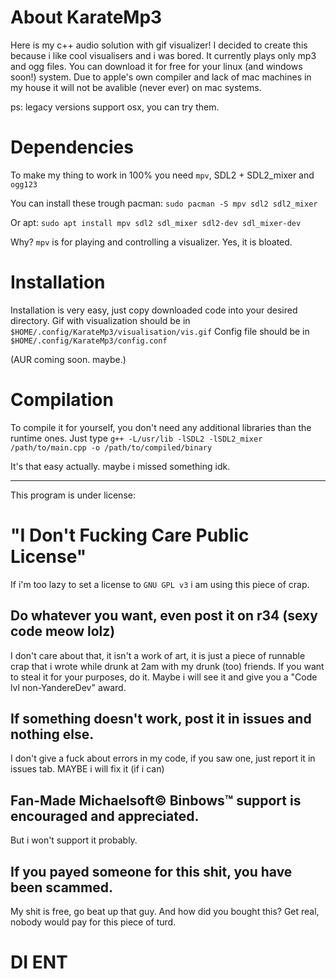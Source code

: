 # About KarateMp3
Here is my c++ audio solution with gif visualizer!
I decided to create this because i like cool visualisers and i was bored.
It currently plays only mp3 and ogg files.
You can download it for free for your linux (and windows soon!) system.
Due to apple's own compiler and lack of mac machines in my house it will not be avalible (never ever) on mac systems.

ps: legacy versions support osx, you can try them.

# Dependencies
To make my thing to work in 100% you need `mpv`, SDL2 + SDL2_mixer and `ogg123`

You can install these trough pacman:
```sudo pacman -S mpv sdl2 sdl2_mixer```

Or apt:
```sudo apt install mpv sdl2 sdl_mixer sdl2-dev sdl_mixer-dev```

Why? `mpv` is for playing and controlling a visualizer. Yes, it is bloated.

# Installation
Installation is very easy, just copy downloaded code into your desired directory.
Gif with visualization should be in `$HOME/.config/KarateMp3/visualisation/vis.gif`
Config file should be in `$HOME/.config/KarateMp3/config.conf`

(AUR coming soon. maybe.)

# Compilation
To compile it for yourself, you don't need any additional libraries than the runtime ones.
Just type `g++ -L/usr/lib -lSDL2 -lSDL2_mixer /path/to/main.cpp -o /path/to/compiled/binary`

It's that easy actually. maybe i missed something idk.

-------------------------------------------------------------------------------------------
This program is under license:
# "I Don't Fucking Care Public License"
If i'm too lazy to set a license to `GNU GPL v3` i am using this piece of crap.

## Do whatever you want, even post it on r34 (sexy code meow lolz)
I don't care about that, it isn't a work of art, it is just a piece of runnable crap that i wrote while drunk at 2am with my drunk (too) friends.
If you want to steal it for your purposes, do it. Maybe i will see it and give you a "Code lvl non-YandereDev" award.

## If something doesn't work, post it in issues and nothing else.
I don't give a fuck about errors in my code, if you saw one, just report it in issues tab. MAYBE i will fix it (if i can)

## Fan-Made Michaelsoft© Binbows™ support is encouraged and appreciated.
But i won't support it probably.

## If you payed someone for this shit, you have been scammed.
My shit is free, go beat up that guy. And how did you bought this?
Get real, nobody would pay for this piece of turd.

# DI ENT

